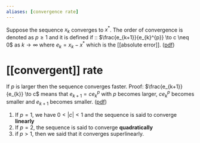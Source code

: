 ```yaml
---
aliases: [convergence rate]
---
```

Suppose the sequence ${x_k}$ converges to $x^{*}$. The order of convergence is denoted as $p \geq 1$ and it is defined if :: $\frac{e_{k+1}}{e_{k}^{p}} \to c \neq 0$ as $k \to \infty$ where $e_{k}=x_{k}-x^{*}$ which is the [[absolute error]]. ([pdf](zotero://open-pdf/library/items/X3UESHXG?page=39&annotation=32567C4E)) <!--SR:!2023-03-09,3,252-->
# [[convergent]] rate 
If $p$ is larger then the sequence converges faster. 
Proof: $\frac{e_{k+1}}{e_{k}} \to c$ means that $e_{k+1}=ce_{k}^{p}$  with $p$ becomes larger, $ce_{k}^{p}$ becomes smaller and $e_{k+1}$ becomes smaller.  ([pdf](zotero://open-pdf/library/items/X3UESHXG?page=39&annotation=AY4W3HPP))

1. If $p=1$, we have $0 < |c|<1$ and the sequence is said to converge **linearly** 
2. If $p=2$, the sequence is said to converge **quadratically**
3. if $p>1$, then we said that it converges superlinearly.  <!--SR:!2023-03-10,4,270-->